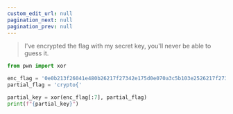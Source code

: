 ```yaml
---
custom_edit_url: null
pagination_next: null
pagination_prev: null
---
```


> I've encrypted the flag with my secret key, you'll never be able to guess it.

```python
from pwn import xor

enc_flag = '0e0b213f26041e480b26217f27342e175d0e070a3c5b103e2526217f27342e175d0e077e263451150104'
partial_flag = 'crypto{'

partial_key = xor(enc_flag[:7], partial_flag)
print(f"{partial_key}")
```
